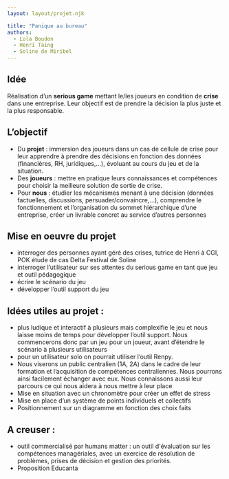 ```yaml
---
layout: layout/projet.njk

title: "Panique au bureau"
authors:
  - Lola Boudon
  - Henri Taing
  - Soline de Miribel
---
```


## Idée

Réalisation d’un **serious game** mettant le/les joueurs en condition de **crise** dans une entreprise. Leur objectif est de prendre la décision la plus juste et la plus responsable.

## L’objectif

- Du **projet** : immersion des joueurs dans un cas de cellule de crise pour leur apprendre à prendre des décisions en fonction des données (financières, RH, juridiques,...), évoluant au cours du jeu et de la situation.
- Des **joueurs** : mettre en pratique leurs connaissances et compétences pour choisir la meilleure solution de sortie de crise.
- Pour **nous** : étudier les mécanismes menant à une décision (données factuelles, discussions, persuader/convaincre,...), comprendre le fonctionnement et l’organisation du sommet hiérarchique d’une entreprise, créer un livrable concret au service d’autres personnes

## Mise en oeuvre du projet

- interroger des personnes ayant géré des crises, tutrice de Henri à CGI, POK étude de cas Delta Festival de Soline
- interroger l’utilisateur sur ses attentes du serious game en tant que jeu et outil pédagogique
- écrire le scénario du jeu
- développer l’outil support du jeu

## Idées utiles au projet :

- plus ludique et interactif à plusieurs mais complexifie le jeu et nous laisse moins de temps pour développer l’outil support. Nous commencerons donc par un jeu pour un joueur, avant d’étendre le scénario à plusieurs utilisateurs
- pour un utilisateur solo on pourrait utiliser l’outil Renpy.
- Nous viserons un public centralien (1A, 2A) dans le cadre de leur formation et l’acquisition de compétences centraliennes. Nous pourrons ainsi facilement échanger avec eux. Nous connaissons aussi leur parcours ce qui nous aidera à nous mettre à leur place
- Mise en situation avec un chronomètre pour créer un effet de stress
- Mise en place d’un système de points individuels et collectifs
- Positionnement sur un diagramme en fonction des choix faits

## A creuser :

- outil commercialisé par humans matter : un outil d'évaluation sur les compétences managériales, avec un exercice de résolution de problèmes, prises de décision et gestion des priorités.
- Proposition Educanta
